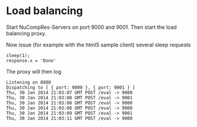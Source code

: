# Load balancing

Start NuCompRes-Servers on port 9000 and 9001. Then start the load balancing proxy.

Now issue (for example with the html5 sample client) several sleep requests
    
    sleep(1);
    response.x = 'Done'

The proxy will then log

    Listening on 8080
    Dispatching to [ { port: 9000 }, { port: 9001 } ]
    Thu, 30 Jan 2014 21:03:07 GMT POST /eval -> 9000
    Thu, 30 Jan 2014 21:03:08 GMT POST /eval -> 9001
    Thu, 30 Jan 2014 21:03:08 GMT POST /eval -> 9000
    Thu, 30 Jan 2014 21:03:08 GMT POST /eval -> 9000
    Thu, 30 Jan 2014 21:03:09 GMT POST /eval -> 9001
    Thu, 30 Jan 2014 21:03:11 GMT POST /eval -> 9000